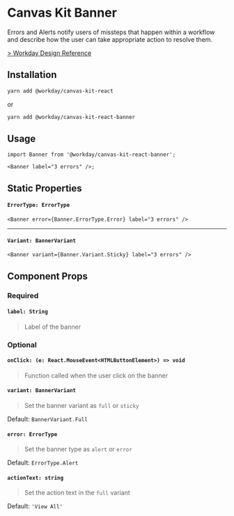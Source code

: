 # Canvas Kit Banner

Errors and Alerts notify users of missteps that happen within a workflow and describe how the user
can take appropriate action to resolve them.

[> Workday Design Reference](https://design.workday.com/components/indicators/banners)

## Installation

```sh
yarn add @workday/canvas-kit-react
```

or

```sh
yarn add @workday/canvas-kit-react-banner
```

## Usage

```tsx
import Banner from '@workday/canvas-kit-react-banner';

<Banner label="3 errors" />;
```

## Static Properties

#### `ErrorType: ErrorType`

```tsx
<Banner error={Banner.ErrorType.Error} label="3 errors" />
```

---

#### `Variant: BannerVariant`

```tsx
<Banner variant={Banner.Variant.Sticky} label="3 errors" />
```

## Component Props

### Required

#### `label: String`

> Label of the banner

### Optional

#### `onClick: (e: React.MouseEvent<HTMLButtonElement>) => void`

> Function called when the user click on the banner

#### `variant: BannerVariant`

> Set the banner variant as `full` or `sticky`

Default: `BannerVariant.Full`

#### `error: ErrorType`

> Set the banner type as `alert` or `error`

Default: `ErrorType.Alert`

#### `actionText: string`

> Set the action text in the `full` variant

Default: `'View All'`
